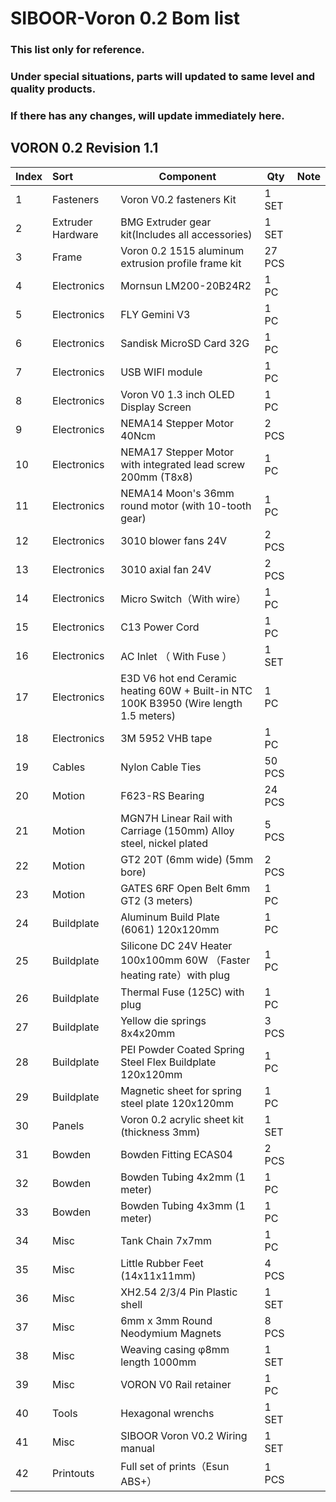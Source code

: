 # SIBOOR-Voron 0.2 Bom list 
### This list only for reference.  
### Under special situations, parts will updated to same level and quality products.  
### If there has any changes, will update immediately here.
## VORON 0.2 Revision 1.1


| Index | Sort              | Component                                                    | Qty    | Note                                |
| ----- | :---------------- | ------------------------------------------------------------ | ------ | ----------------------------------- |
| 1     | Fasteners         | Voron V0.2 fasteners Kit                     | 1 SET  |                                     |
| 2     | Extruder Hardware | BMG Extruder gear kit(Includes all accessories)              | 1 SET  |                                     |
| 3     | Frame             | Voron 0.2 1515 aluminum extrusion profile frame kit          | 27 PCS |                                     |
| 4     | Electronics       | Mornsun LM200-20B24R2                                          | 1 PC   |                                     |
| 5     | Electronics       | FLY Gemini V3                                          | 1 PC   |                                     |
| 6     | Electronics       | Sandisk MicroSD Card 32G                       | 1 PC   |                                     |
| 7     | Electronics       | USB WIFI module                                          | 1 PC   |                             |
| 8     | Electronics       | Voron V0  1.3 inch OLED Display Screen                                             | 1 PC   |                                     |
| 9     | Electronics       | NEMA14 Stepper Motor 40Ncm | 2 PCS  |                                     |
| 10    | Electronics       | NEMA17 Stepper Motor with integrated lead screw 200mm (T8x8) | 1 PC   |                                     |
| 11    | Electronics       | NEMA14 Moon's 36mm round motor (with 10-tooth gear) | 1 PC   |                                     |
| 12    | Electronics       | 3010 blower fans 24V                                         | 2 PCS  |                                     |
| 13    | Electronics       | 3010 axial fan 24V                                           | 2 PCS  |                                     |
| 14    | Electronics       | Micro Switch（With wire）                                    | 1 PC   |                                     |
| 15    | Electronics       | C13 Power Cord                                               | 1 PC   |                                     |
| 16    | Electronics       | AC Inlet （ With Fuse ）                                     | 1 SET  |                                     |
| 17    | Electronics       | E3D V6 hot end Ceramic heating 60W + Built-in NTC 100K B3950 (Wire length 1.5 meters)  | 1 PC   |                                     |
| 18    | Electronics       | 3M 5952 VHB tape                                              | 1 PC   |                                     |
| 19    | Cables            | Nylon Cable Ties                                            | 50 PCS |                                     |
| 20    | Motion            | F623-RS Bearing                                              | 24 PCS |                                     |
| 21    | Motion            | MGN7H Linear Rail with Carriage (150mm)  Alloy steel, nickel plated | 5 PCS  |                                     |
| 22    | Motion            | GT2 20T (6mm wide) (5mm bore)                                | 2 PCS  |                                     |
| 23    | Motion            | GATES 6RF Open Belt 6mm GT2 (3 meters)                           | 1 PC   |                                     |
| 24    | Buildplate        | Aluminum Build Plate (6061) 120x120mm                        | 1 PC   |                                  |
| 25    | Buildplate        | Silicone DC 24V Heater 100x100mm 60W （Faster heating rate）with plug | 1 PC   |                                     |
| 26    | Buildplate        | Thermal Fuse (125C)  with plug                               | 1 PC   |                                     |
| 27    | Buildplate        | Yellow die springs 8x4x20mm                                  | 3 PCS  |                                     |
| 28    | Buildplate        | PEI Powder Coated Spring Steel Flex Buildplate 120x120mm     | 1 PC   |                                     |
| 29    | Buildplate        | Magnetic sheet for spring steel plate 120x120mm              | 1 PC   |                                     |
| 30    | Panels            | Voron 0.2 acrylic sheet kit (thickness 3mm)                  | 1 SET  |                                     |
| 31    | Bowden            | Bowden Fitting ECAS04                                        | 2 PCS  |                                     |
| 32    | Bowden            | Bowden Tubing 4x2mm  (1 meter)                               | 1 PC   |                                     |
| 33    | Bowden            | Bowden Tubing 4x3mm  (1 meter)                               | 1 PC   |                                     |
| 34    | Misc              | Tank Chain 7x7mm                                             | 1 PC   |                                     |
| 35    | Misc              | Little Rubber Feet (14x11x11mm)                              | 4 PCS  |                                     |
| 36    | Misc              | XH2.54 2/3/4 Pin Plastic shell                               | 1 SET  |                                     |
| 37    | Misc              | 6mm x 3mm Round Neodymium Magnets                            | 8 PCS  |                                     |
| 38    | Misc              | Weaving casing φ8mm length 1000mm                            | 1 SET  |                                     |
| 39    | Misc              | VORON V0  Rail retainer                                      | 1 PC   |                                     |
| 40    | Tools             | Hexagonal wrenchs                                            | 1 SET  |                                     |
| 41    | Misc              | SIBOOR Voron V0.2 Wiring manual                              | 1 SET  |                                     |
| 42    | Printouts         | Full set of prints（Esun ABS+）                              | 1 PCS  |                                     |
